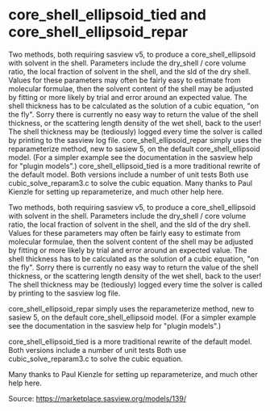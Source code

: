 # core_shell_ellipsoid_tied and core_shell_ellipsoid_repar

Two methods, both requiring sasview v5,  to produce a core_shell_ellipsoid with solvent in the shell. Parameters include the dry_shell / core volume ratio, the local fraction of solvent in the shell, and the sld of the dry shell. Values for these parameters may often be fairly easy to estimate from molecular formulae, then the solvent content of the shell may be adjusted by fitting or more likely by trial and error around an expected value. The shell thickness has to be calculated as the solution of a cubic equation, "on the fly". Sorry there is currently no easy way to return the value of the shell thickness, or the scattering length density of the wet shell, back to the user! The shell thickness may be (tediously) logged every time the solver is called by printing to the sasview log file. core_shell_ellipsoid_repar simply uses the reparameterize method, new to sasiew 5, on the default core_shell_ellipsoid model. (For a simpler example see the documentation in the sasview help for "plugin models".) core_shell_ellipsoid_tied is a more traditional rewrite of the default model. Both versions include a number of unit tests Both use cubic_solve_reparam3.c to solve the cubic equation. Many thanks to Paul Kienzle for setting up reparameterize, and much other help here.

Two methods, both requiring sasview v5,  to produce a core_shell_ellipsoid with solvent in the shell. Parameters include the dry_shell / core volume ratio, the local fraction of solvent in the shell, and the sld of the dry shell. Values for these parameters may often be fairly easy to estimate from molecular formulae, then the solvent content of the shell may be adjusted by fitting or more likely by trial and error around an expected value. The shell thickness has to be calculated as the solution of a cubic equation, "on the fly". Sorry there is currently no easy way to return the value of the shell thickness, or the scattering length density of the wet shell, back to the user! The shell thickness may be (tediously) logged every time the solver is called by printing to the sasview log file.

core_shell_ellipsoid_repar simply uses the reparameterize method, new to sasiew 5, on the default core_shell_ellipsoid model. (For a simpler example see the documentation in the sasview help for "plugin models".)

core_shell_ellipsoid_tied is a more traditional rewrite of the default model. Both versions include a number of unit tests Both use cubic_solve_reparam3.c to solve the cubic equation.

Many thanks to Paul Kienzle for setting up reparameterize, and much other help here.

Source: https://marketplace.sasview.org/models/139/
